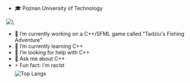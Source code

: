 - 🎓 Poznan University of Technology



![](https://github-readme-stats.vercel.app/api?username=saladtopfive&show_icons=true&theme=calm)\

- 🔭 I’m currently working on a C++/SFML game called "Tadziu's Fishing Adventure"
- 🌱 I’m currently learning C++
- 🤔 I’m looking for help with C++
- 💬 Ask me about C++
- ⚡ Fun fact: i'm racist \
![Top Langs](https://github-readme-stats.vercel.app/api/top-langs/?username=saladtopfive&hide_progress=true&theme=calm)

